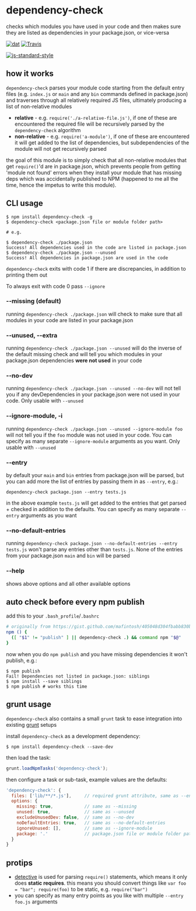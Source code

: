 # dependency-check

checks which modules you have used in your code and then makes sure they are listed as dependencies in your package.json, or vice-versa

[![dat](http://img.shields.io/badge/Development%20sponsored%20by-dat-green.svg?style=flat)](http://dat-data.com/)
[![Travis](http://img.shields.io/travis/maxogden/dependency-check.svg?style=flat)](https://travis-ci.org/maxogden/dependency-check)

[![js-standard-style](https://cdn.rawgit.com/feross/standard/master/badge.svg)](https://github.com/feross/standard)

## how it works

`dependency-check` parses your module code starting from the default entry files (e.g. `index.js` or `main` and any `bin` commands defined in package.json) and traverses through all relatively required JS files, ultimately producing a list of non-relative modules

* **relative** - e.g. `require('./a-relative-file.js')`, if one of these are encountered the required file will be recursively parsed by the `dependency-check` algorithm
* **non-relative** - e.g. `require('a-module')`, if one of these are encountered it will get added to the list of dependencies, but subdependencies of the module will not get recursively parsed

the goal of this module is to simply check that all non-relative modules that get `require()`'d are in package.json, which prevents people from getting 'module not found' errors when they install your module that has missing deps which was accidentally published to NPM (happened to me all the time, hence the impetus to write this module).

## CLI usage

```
$ npm install dependency-check -g
$ dependency-check <package.json file or module folder path>

# e.g.

$ dependency-check ./package.json
Success! All dependencies used in the code are listed in package.json
$ dependency-check ./package.json --unused
Success! All dependencies in package.json are used in the code
```

`dependency-check` exits with code 1 if there are discrepancies, in addition to printing them out

To always exit with code 0 pass `--ignore`

### --missing (default)

running `dependency-check ./package.json` will check to make sure that all modules in your code are listed in your package.json

### --unused, --extra

running `dependency-check ./package.json --unused` will do the inverse of the default missing check and will tell you which modules in your package.json dependencies **were not used** in your code

### --no-dev

running `dependency-check ./package.json --unused --no-dev` will not tell you if any devDependencies in your package.json were not used in your code. Only usable with `--unused`

### --ignore-module, -i

running `dependency-check ./package.json --unused --ignore-module foo` will not tell you if the `foo` module was not used in your code. You can specify as many separate `--ignore-module` arguments as you want. Only usable with `--unused`

### --entry

by default your `main` and `bin` entries from package.json will be parsed, but you can add more the list of entries by passing them in as `--entry`, e.g.:

```
dependency-check package.json --entry tests.js
```

in the above example `tests.js` will get added to the entries that get parsed + checked in addition to the defaults. You can specify as many separate `--entry` arguments as you want

### --no-default-entries

running `dependency-check package.json --no-default-entries --entry tests.js` won't parse any entries other than `tests.js`.  None of the entries from your package.json `main` and `bin` will be parsed

### --help

shows above options and all other available options

## auto check before every npm publish

add this to your `.bash_profile`/`.bashrc`

```sh
# originally from https://gist.github.com/mafintosh/405048d304fbabb830b2
npm () {
  ([ "$1" != "publish" ] || dependency-check .) && command npm "$@"
}
```

now when you do `npm publish` and you have missing dependencies it won't publish, e.g.:

```
$ npm publish
Fail! Dependencies not listed in package.json: siblings
$ npm install --save siblings
$ npm publish # works this time
```

## grunt usage

`dependency-check` also contains a small `grunt` task to ease integration into existing [grunt](http://gruntjs.com/) setups

install `dependency-check` as a development dependency:

```
$ npm install dependency-check --save-dev
```

then load the task:

```javascript
grunt.loadNpmTasks('dependency-check');
```

then configure a task or sub-task, example values are the defaults:

```javascript
'dependency-check': {
  files: ['lib/**/*.js'],     // required grunt attribute, same as --entry
  options: {
    missing: true,            // same as --missing
    unused: true,             // same as --unused
    excludeUnusedDev: false,  // same as --no-dev
    noDefaultEntries: true,   // same as --no-default-entries
    ignoreUnused: [],         // same as --ignore-module
    package: '.'              // package.json file or module folder path
  }
}
```

## protips

- [detective](https://www.npmjs.org/package/detective) is used for parsing `require()` statements, which means it only does **static requires**. this means you should convert things like `var foo = "bar"; require(foo)` to be static, e.g. `require("bar")`
- you can specify as many entry points as you like with multiple `--entry foo.js` arguments

